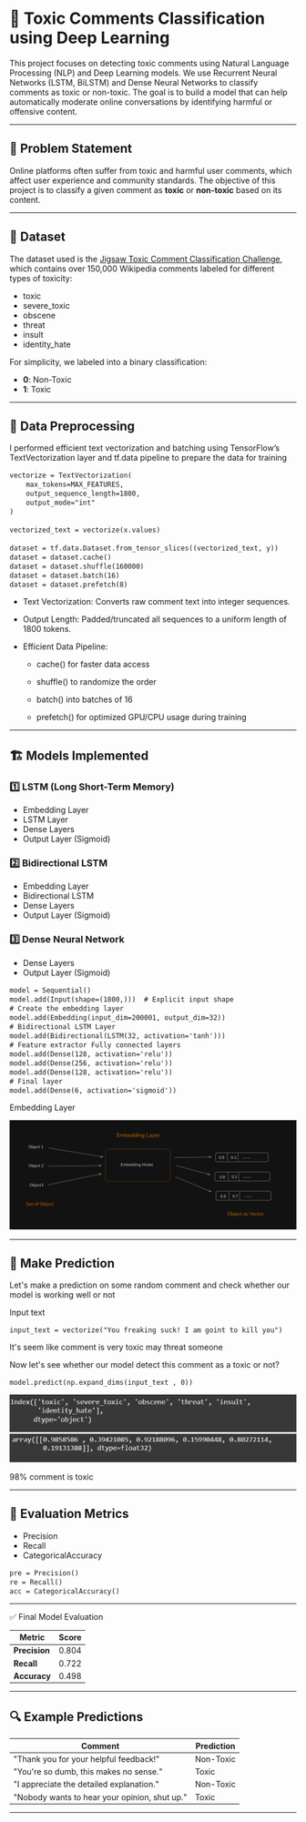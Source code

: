# 🧠 Toxic Comments Classification using Deep Learning

This project focuses on detecting toxic comments using Natural Language Processing (NLP) and Deep Learning models. We use Recurrent Neural Networks (LSTM, BiLSTM) and Dense Neural Networks to classify comments as toxic or non-toxic. The goal is to build a model that can help automatically moderate online conversations by identifying harmful or offensive content.

---

## 📌 Problem Statement

Online platforms often suffer from toxic and harmful user comments, which affect user experience and community standards. The objective of this project is to classify a given comment as **toxic** or **non-toxic** based on its content.

---

## 📂 Dataset

The dataset used is the [Jigsaw Toxic Comment Classification Challenge](https://www.kaggle.com/c/jigsaw-toxic-comment-classification-challenge), which contains over 150,000 Wikipedia comments labeled for different types of toxicity:

- toxic
- severe_toxic
- obscene
- threat
- insult
- identity_hate

For simplicity, we labeled into a binary classification:
- **0**: Non-Toxic
- **1**: Toxic

---

## 🧹 Data Preprocessing

<p>I performed efficient text vectorization and batching using TensorFlow’s TextVectorization layer and tf.data pipeline to prepare the data for training</p>

```
vectorize = TextVectorization(
    max_tokens=MAX_FEATURES,
    output_sequence_length=1800,
    output_mode="int"
)

vectorized_text = vectorize(x.values)

dataset = tf.data.Dataset.from_tensor_slices((vectorized_text, y))
dataset = dataset.cache()
dataset = dataset.shuffle(160000)
dataset = dataset.batch(16)
dataset = dataset.prefetch(8)

```

- Text Vectorization: Converts raw comment text into integer sequences.

- Output Length: Padded/truncated all sequences to a uniform length of 1800 tokens.

- Efficient Data Pipeline:

    - cache() for faster data access

    - shuffle() to randomize the order

    - batch() into batches of 16

    - prefetch() for optimized GPU/CPU usage during training
      
---

## 🏗️ Models Implemented

### 1️⃣ LSTM (Long Short-Term Memory)
- Embedding Layer
- LSTM Layer
- Dense Layers
- Output Layer (Sigmoid)

### 2️⃣ Bidirectional LSTM
- Embedding Layer
- Bidirectional LSTM
- Dense Layers
- Output Layer (Sigmoid)

### 3️⃣ Dense Neural Network
- Dense Layers
- Output Layer (Sigmoid)

```
model = Sequential()
model.add(Input(shape=(1800,)))  # Explicit input shape
# Create the embedding layer
model.add(Embedding(input_dim=200001, output_dim=32))
# Bidirectional LSTM Layer
model.add(Bidirectional(LSTM(32, activation='tanh')))
# Feature extractor Fully connected layers
model.add(Dense(128, activation='relu'))
model.add(Dense(256, activation='relu'))
model.add(Dense(128, activation='relu'))
# Final layer
model.add(Dense(6, activation='sigmoid'))

```

<p>Embedding Layer</p>

<img src = "https://github.com/Vinit-joshi2/Comments-Toxicity/blob/main/Emedding%20Model.png">

---

## 🧪 Make Prediction
<p>Let's make a prediction on some random comment and check whether our model is working well or not</p>

<p>Input text</p>

```
input_text = vectorize("You freaking suck! I am goint to kill you")
```
<p> It's seem like comment is very toxic may threat someone</p>

<p>Now let's see whether our model detect this comment as a toxic or not?</p>

```
model.predict(np.expand_dims(input_text , 0))
```
<img src = "https://github.com/Vinit-joshi2/Comments-Toxicity/blob/main/img3.1.png">

<img src = "https://github.com/Vinit-joshi2/Comments-Toxicity/blob/main/img3.2.png"> 

<p>98% comment is toxic</p>



---
## 🧪 Evaluation Metrics

- Precision 
- Recall 
- CategoricalAccuracy

```
pre = Precision()
re = Recall()
acc = CategoricalAccuracy()
```



---

✅ Final Model Evaluation

| Metric        | Score |
| ------------- | ----- |
| **Precision** | 0.804 |
| **Recall**    | 0.722 |
| **Accuracy**  | 0.498 |



---

## 🔍 Example Predictions

| Comment                                              | Prediction |
|------------------------------------------------------|------------|
| "Thank you for your helpful feedback!"               | Non-Toxic  |
| "You're so dumb, this makes no sense."               | Toxic      |
| "I appreciate the detailed explanation."             | Non-Toxic  |
| "Nobody wants to hear your opinion, shut up."        | Toxic      |

---



